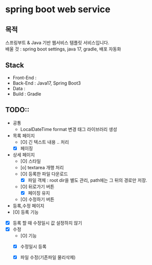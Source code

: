 # spring boot web service

## 목적
스프링부트 & Java 기반 웹서비스 템플릿 서비스입니다.  
배울 것 : spring boot settings, java 17, gradle, 배포 자동화

## Stack
- Front-End : 
- Back-End : Java17, Spring Boot3
- Data : 
- Build : Gradle

## TODO::
 - 공통
   - LocalDateTime format 변경 태그 라이브러리 생성
 - 목록 페이지
   - [O] 긴 텍스트 내용 .. 처리
   - [X] 페이징
 - 상세 페이지
   - [O] 스타일
   - [o] textarea 개행 처리
   - [O] 등록한 파일 다운로드
     - [x] 파일 객체 : root dir을 별도 관리, path에는 그 뒤의 경로만 저장. 
   - [O] 뒤로가기 버튼
     - [X] 페이징 유지
   - [O] 수정하기 버튼
 - 등록,수정 페이지
  - [O] 등록 기능
  - [X] 등록 할 때 수정일시 값 설정하지 않기
  - [X] 수정
    - [O] 기능
    - [X] 수정일시 등록
    - [X] 파일 수정(기존파일 물리삭제)

